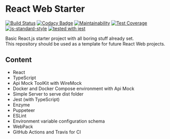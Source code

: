 # React Web Starter
[![Build Status](https://travis-ci.org/vitorsalgado/frontend-toolkit.svg?branch=master)](https://travis-ci.org/vitorsalgado/frontend-toolkit) 
[![Codacy Badge](https://api.codacy.com/project/badge/Grade/96e11aea37d24f3fb3106c6ba213fb39)](https://www.codacy.com/app/vitorsalgado/frontend-toolkit?utm_source=github.com&amp;utm_medium=referral&amp;utm_content=vitorsalgado/frontend-toolkit&amp;utm_campaign=Badge_Grade) 
[![Maintainability](https://api.codeclimate.com/v1/badges/dec583a41ea4f383ca26/maintainability)](https://codeclimate.com/github/vitorsalgado/frontend-toolkit/maintainability) 
[![Test Coverage](https://api.codeclimate.com/v1/badges/dec583a41ea4f383ca26/test_coverage)](https://codeclimate.com/github/vitorsalgado/frontend-toolkit/test_coverage) 
[![js-standard-style](https://img.shields.io/badge/code%20style-standard-brightgreen.svg)](https://github.com/standard/standard) 
[![tested with jest](https://img.shields.io/badge/tested_with-jest-99424f.svg)](https://github.com/facebook/jest)   

Basic React.js starter project with all boring stuff already set.  
This repository should be used as a template for future React Web projects.

## Content
* React
* TypeScript
* Api Mock ToolKit with WireMock
* Docker and Docker Compose environment with Api Mock
* Simple Server to serve dist folder
* Jest (with TypeScript)
* Enzyme
* Puppeteer
* ESLint
* Environment variable configuration schema
* WebPack
* GitHub Actions and Travis for CI
